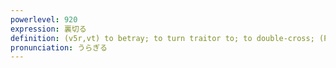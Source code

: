 ```yaml
---
powerlevel: 920
expression: 裏切る
definition: (v5r,vt) to betray; to turn traitor to; to double-cross; (P)
pronunciation: うらぎる
---
```

